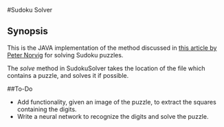 #Sudoku Solver

## Synopsis

This is the JAVA implementation of the method discussed in <a href="http://norvig.com/sudoku.html">this article by Peter Norvig</a> for solving Sudoku puzzles.

The <i>solve</i> method in SudokuSolver takes the location of the file which contains a puzzle, and solves it if possible.

##To-Do

* Add functionality, given an image of the puzzle, to extract the squares containing the digits.
* Write a neural network to recognize the digits and solve the puzzle.
